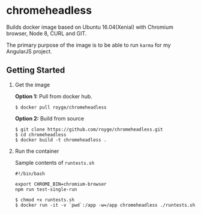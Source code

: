 # chromeheadless

Builds docker image based on Ubuntu 16.04(Xenial) with Chromium browser, Node 8, CURL and GIT.

The primary purpose of the image is to be able to run `karma` for my AngularJS project.

## Getting Started

1. Get the image

    **Option 1:** Pull from docker hub.
  
    ```
    $ docker pull royge/chromeheadless
    ```
    
    **Option 2:** Build from source
    
    ```
    $ git clone https://github.com/royge/chromeheadless.git
    $ cd chromeheadless
    $ docker build -t chromeheadless .
    ```

2. Run the container

    Sample contents of `runtests.sh`
    
    ```
    #!/bin/bash

    export CHROME_BIN=chromium-browser
    npm run test-single-run
    ```
    
    ```
    $ chmod +x runtests.sh
    $ docker run -it -v `pwd`:/app -w=/app chromeheadless ./runtests.sh
    ```
    
    
